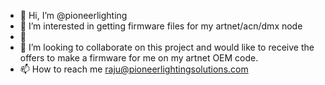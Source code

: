 - 👋 Hi, I’m @pioneerlighting
- 👀 I’m interested in getting firmware files for my artnet/acn/dmx node
- 🌱
- 💞️ I’m looking to collaborate on this project and would like to receive the offers to make a firmware for me on my artnet OEM code.
- 📫 How to reach me raju@pioneerlightingsolutions.com

<!---
pioneerlighting/pioneerlighting is a ✨ special ✨ repository because its `README.md` (this file) appears on your GitHub profile.
You can click the Preview link to take a look at your changes.
--->
